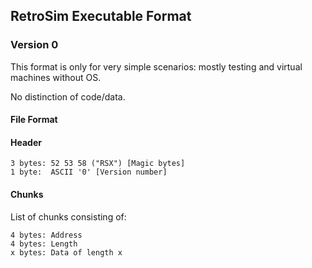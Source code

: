 ## RetroSim Executable Format

### Version 0

This format is only for very simple scenarios: mostly testing and virtual machines without OS.

No distinction of code/data.

#### File Format

#### Header
    3 bytes: 52 53 58 ("RSX") [Magic bytes]
    1 byte:  ASCII '0' [Version number]

#### Chunks
List of chunks consisting of:

    4 bytes: Address
    4 bytes: Length
    x bytes: Data of length x
